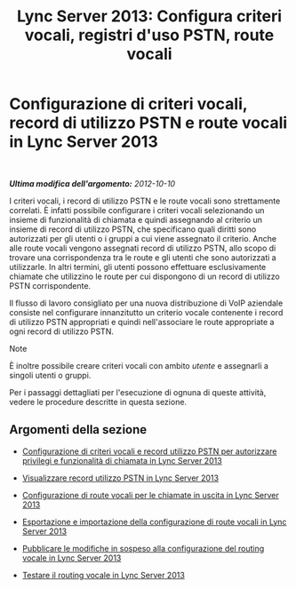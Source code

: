 ﻿---
title: "Lync Server 2013: Configura criteri vocali, registri d'uso PSTN, route vocali"
TOCTitle: Configurazione di criteri vocali, record di utilizzo PSTN e route vocali
ms:assetid: 1e5a15f9-6f42-4dc6-baaa-24daf54afc4d
ms:mtpsurl: https://technet.microsoft.com/it-it/library/Gg398272(v=OCS.15)
ms:contentKeyID: 49299874
ms.date: 08/24/2015
mtps_version: v=OCS.15
ms.translationtype: HT
---

# Configurazione di criteri vocali, record di utilizzo PSTN e route vocali in Lync Server 2013

 

_**Ultima modifica dell'argomento:** 2012-10-10_

I criteri vocali, i record di utilizzo PSTN e le route vocali sono strettamente correlati. È infatti possibile configurare i criteri vocali selezionando un insieme di funzionalità di chiamata e quindi assegnando al criterio un insieme di record di utilizzo PSTN, che specificano quali diritti sono autorizzati per gli utenti o i gruppi a cui viene assegnato il criterio. Anche alle route vocali vengono assegnati record di utilizzo PSTN, allo scopo di trovare una corrispondenza tra le route e gli utenti che sono autorizzati a utilizzarle. In altri termini, gli utenti possono effettuare esclusivamente chiamate che utilizzino le route per cui dispongono di un record di utilizzo PSTN corrispondente.

Il flusso di lavoro consigliato per una nuova distribuzione di VoIP aziendale consiste nel configurare innanzitutto un criterio vocale contenente i record di utilizzo PSTN appropriati e quindi nell'associare le route appropriate a ogni record di utilizzo PSTN.


> [!NOTE]
> È inoltre possibile creare criteri vocali con ambito <EM>utente</EM> e assegnarli a singoli utenti o gruppi.



Per i passaggi dettagliati per l'esecuzione di ognuna di queste attività, vedere le procedure descritte in questa sezione.

## Argomenti della sezione

  - [Configurazione di criteri vocali e record utilizzo PSTN per autorizzare privilegi e funzionalità di chiamata in Lync Server 2013](lync-server-2013-configuring-voice-policies-and-pstn-usage-records-to-authorize-calling-features-and-privileges.md)

  - [Visualizzare record utilizzo PSTN in Lync Server 2013](lync-server-2013-view-pstn-usage-records.md)

  - [Configurazione di route vocali per le chiamate in uscita in Lync Server 2013](lync-server-2013-configuring-voice-routes-for-outbound-calls.md)

  - [Esportazione e importazione della configurazione di route vocali in Lync Server 2013](lync-server-2013-exporting-and-importing-voice-routing-configuration.md)

  - [Pubblicare le modifiche in sospeso alla configurazione del routing vocale in Lync Server 2013](lync-server-2013-publish-pending-changes-to-the-voice-routing-configuration.md)

  - [Testare il routing vocale in Lync Server 2013](lync-server-2013-test-voice-routing.md)

